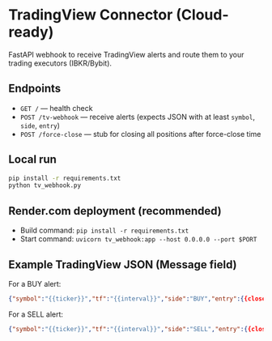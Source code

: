 # TradingView Connector (Cloud-ready)

FastAPI webhook to receive TradingView alerts and route them to your trading executors (IBKR/Bybit).

## Endpoints
- `GET /` — health check
- `POST /tv-webhook` — receive alerts (expects JSON with at least `symbol`, `side`, `entry`)
- `POST /force-close` — stub for closing all positions after force-close time

## Local run
```bash
pip install -r requirements.txt
python tv_webhook.py
```

## Render.com deployment (recommended)
- Build command: `pip install -r requirements.txt`
- Start command: `uvicorn tv_webhook:app --host 0.0.0.0 --port $PORT`

## Example TradingView JSON (Message field)
For a BUY alert:
```json
{"symbol":"{{ticker}}","tf":"{{interval}}","side":"BUY","entry":{{close}}}
```

For a SELL alert:
```json
{"symbol":"{{ticker}}","tf":"{{interval}}","side":"SELL","entry":{{close}}}
```
